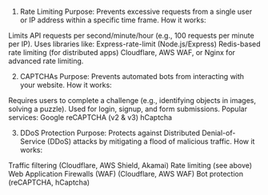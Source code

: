 1. Rate Limiting
Purpose: Prevents excessive requests from a single user or IP address within a specific time frame.
How it works:

Limits API requests per second/minute/hour (e.g., 100 requests per minute per IP).
Uses libraries like:
Express-rate-limit (Node.js/Express)
Redis-based rate limiting (for distributed apps)
Cloudflare, AWS WAF, or Nginx for advanced rate limiting.


2. CAPTCHAs
Purpose: Prevents automated bots from interacting with your website.
How it works:

Requires users to complete a challenge (e.g., identifying objects in images, solving a puzzle).
Used for login, signup, and form submissions.
Popular services:
Google reCAPTCHA (v2 & v3)
hCaptcha



3. DDoS Protection
Purpose: Protects against Distributed Denial-of-Service (DDoS) attacks by mitigating a flood of malicious traffic.
How it works:

Traffic filtering (Cloudflare, AWS Shield, Akamai)
Rate limiting (see above)
Web Application Firewalls (WAF) (Cloudflare, AWS WAF)
Bot protection (reCAPTCHA, hCaptcha)
